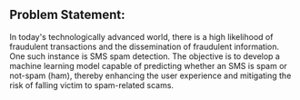 ## Problem Statement: 
In today's technologically advanced world, there is a high likelihood of fraudulent transactions and the dissemination of fraudulent information. One such instance is SMS spam detection. The objective is to develop a machine learning model capable of predicting whether an SMS is spam or not-spam (ham), thereby enhancing the user experience and mitigating the risk of falling victim to spam-related scams.
